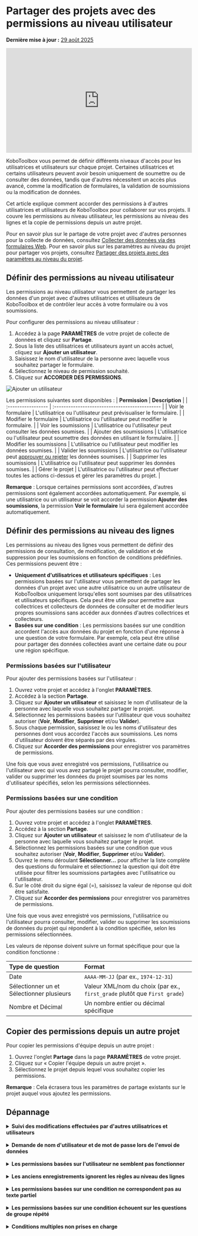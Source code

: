 # Partager des projets avec des permissions au niveau utilisateur
**Dernière mise à jour :** <a href="https://github.com/kobotoolbox/docs/blob/2d936225c821d33163324c6fe6093fa30da3c5fa/source/managing_permissions.md" class="reference">29 août 2025</a>

<iframe src="https://www.youtube.com/embed/WnCNuxgaMoQ?si=bktZdlug2uBKUyzq" style="width: 100%; aspect-ratio: 16 / 9; height: auto; border: 0;" title="YouTube video player" frameborder="0" allow="accelerometer; autoplay; clipboard-write; encrypted-media; gyroscope; picture-in-picture; web-share" allowfullscreen></iframe>

KoboToolbox vous permet de définir différents niveaux d'accès pour les utilisatrices et utilisateurs sur chaque projet. Certaines utilisatrices et certains utilisateurs peuvent avoir besoin uniquement de soumettre ou de consulter des données, tandis que d'autres nécessitent un accès plus avancé, comme la modification de formulaires, la validation de soumissions ou la modification de données.

Cet article explique comment accorder des permissions à d'autres utilisatrices et utilisateurs de KoboToolbox pour collaborer sur vos projets. Il couvre les permissions au niveau utilisateur, les permissions au niveau des lignes et la copie de permissions depuis un autre projet.

<p class="note">
Pour en savoir plus sur le partage de votre projet avec d'autres personnes pour la collecte de données, consultez <a href="https://support.kobotoolbox.org/data_through_webforms.html">Collecter des données via des formulaires Web</a>. Pour en savoir plus sur les paramètres au niveau du projet pour partager vos projets, consultez <a href="https://support.kobotoolbox.org/project_sharing_settings.html">Partager des projets avec des paramètres au niveau du projet</a>.
</p>

## Définir des permissions au niveau utilisateur

Les permissions au niveau utilisateur vous permettent de partager les données d'un projet avec d'autres utilisatrices et utilisateurs de KoboToolbox et de contrôler leur accès à votre formulaire ou à vos soumissions.

Pour configurer des permissions au niveau utilisateur :
1. Accédez à la page **PARAMÈTRES** de votre projet de collecte de données et cliquez sur **Partage**.
2. Sous la liste des utilisatrices et utilisateurs ayant un accès actuel, cliquez sur **Ajouter un utilisateur**.
3. Saisissez le nom d'utilisateur de la personne avec laquelle vous souhaitez partager le formulaire.
4. Sélectionnez le niveau de permission souhaité.
5. Cliquez sur **ACCORDER DES PERMISSIONS**.

![Ajouter un utilisateur](images/managing_permissions/add_user.png)

Les permissions suivantes sont disponibles :
| **Permission**    | **Description**                                |
| :----------------- | :--------------------------------------------- |
| Voir le formulaire               | L'utilisatrice ou l'utilisateur peut prévisualiser le formulaire.                                  |
| Modifier le formulaire      | L'utilisatrice ou l'utilisateur peut modifier le formulaire.                                  |
| Voir les soumissions           | L'utilisatrice ou l'utilisateur peut consulter les données soumises.           |
| Ajouter des soumissions           | L'utilisatrice ou l'utilisateur peut soumettre des données en utilisant le formulaire.         |
| Modifier les soumissions         | L'utilisatrice ou l'utilisateur peut modifier les données soumises.           |
| Valider les soumissions | L'utilisatrice ou l'utilisateur peut [approuver ou rejeter](https://support.kobotoolbox.org/record_validation.html) les données soumises. |
| Supprimer les soumissions         | L'utilisatrice ou l'utilisateur peut supprimer les données soumises.        |
| Gérer le projet      | L'utilisatrice ou l'utilisateur peut effectuer toutes les actions ci-dessus et gérer les paramètres du projet.                  |

<p class="note">
<strong>Remarque</strong> : Lorsque certaines permissions sont accordées, d'autres permissions sont également accordées automatiquement. Par exemple, si une utilisatrice ou un utilisateur se voit accorder la permission <strong>Ajouter des soumissions</strong>, la permission <strong>Voir le formulaire</strong> lui sera également accordée automatiquement.
</p>

## Définir des permissions au niveau des lignes

Les permissions au niveau des lignes vous permettent de définir des permissions de consultation, de modification, de validation et de suppression pour les soumissions en fonction de conditions prédéfinies. Ces permissions peuvent être :

- **Uniquement d'utilisatrices et utilisateurs spécifiques** : Les permissions basées sur l'utilisateur vous permettent de partager les données d'un projet avec une autre utilisatrice ou un autre utilisateur de KoboToolbox uniquement lorsqu'elles sont soumises par des utilisatrices et utilisateurs spécifiques. Cela peut être utile pour permettre aux collectrices et collecteurs de données de consulter et de modifier leurs propres soumissions sans accéder aux données d'autres collectrices et collecteurs.
- **Basées sur une condition** : Les permissions basées sur une condition accordent l'accès aux données du projet en fonction d'une réponse à une question de votre formulaire. Par exemple, cela peut être utilisé pour partager des données collectées avant une certaine date ou pour une région spécifique.

### Permissions basées sur l'utilisateur

Pour ajouter des permissions basées sur l'utilisateur :

1. Ouvrez votre projet et accédez à l'onglet **PARAMÈTRES**.
2. Accédez à la section **Partage**.
3. Cliquez sur **Ajouter un utilisateur** et saisissez le nom d'utilisateur de la personne avec laquelle vous souhaitez partager le projet.
4. Sélectionnez les permissions basées sur l'utilisateur que vous souhaitez autoriser (**Voir**, **Modifier**, **Supprimer** et/ou **Valider**).
5. Sous chaque permission, saisissez le ou les noms d'utilisateur des personnes dont vous accordez l'accès aux soumissions. Les noms d'utilisateur doivent être séparés par des virgules.
6. Cliquez sur **Accorder des permissions** pour enregistrer vos paramètres de permissions.

Une fois que vous avez enregistré vos permissions, l'utilisatrice ou l'utilisateur avec qui vous avez partagé le projet pourra consulter, modifier, valider ou supprimer les données du projet soumises par les noms d'utilisateur spécifiés, selon les permissions sélectionnées.

### Permissions basées sur une condition

Pour ajouter des permissions basées sur une condition :

1. Ouvrez votre projet et accédez à l'onglet **PARAMÈTRES**.
2. Accédez à la section **Partage**.
3. Cliquez sur **Ajouter un utilisateur** et saisissez le nom d'utilisateur de la personne avec laquelle vous souhaitez partager le projet.
4. Sélectionnez les permissions basées sur une condition que vous souhaitez autoriser (**Voir**, **Modifier**, **Supprimer** et/ou **Valider**).
5. Ouvrez le menu déroulant **Sélectionner…** pour afficher la liste complète des questions du formulaire et sélectionnez la question qui doit être utilisée pour filtrer les soumissions partagées avec l'utilisatrice ou l'utilisateur.
6. Sur le côté droit du signe égal (=), saisissez la valeur de réponse qui doit être satisfaite.
7. Cliquez sur **Accorder des permissions** pour enregistrer vos paramètres de permissions.
   
Une fois que vous avez enregistré vos permissions, l'utilisatrice ou l'utilisateur pourra consulter, modifier, valider ou supprimer les soumissions de données du projet qui répondent à la condition spécifiée, selon les permissions sélectionnées.

Les valeurs de réponse doivent suivre un format spécifique pour que la condition fonctionne :

| **Type de question**    | **Format**                                |
| :----------------- | :--------------------------------------------- |
| Date               | <code>AAAA-MM-JJ</code> (par ex., <code>1974-12-31</code>)                                  |
| Sélectionner un et Sélectionner plusieurs      | Valeur XML/nom du choix (par ex., <code>first_grade</code> plutôt que <code>First grade</code>)                                   |
| Nombre et Décimal           | Un nombre entier ou décimal spécifique            |

## Copier des permissions depuis un autre projet

Pour copier les permissions d'équipe depuis un autre projet :

1. Ouvrez l'onglet **Partage** dans la page **PARAMÈTRES** de votre projet.
2. Cliquez sur « Copier l'équipe depuis un autre projet ».
3. Sélectionnez le projet depuis lequel vous souhaitez copier les permissions.

<p class="note">
<strong>Remarque</strong> : Cela écrasera tous les paramètres de partage existants sur le projet auquel vous ajoutez les permissions.
</p>

## Dépannage

<details>
<summary><strong>Suivi des modifications effectuées par d'autres utilisatrices et utilisateurs</strong></summary>
KoboToolbox conserve des <a href="https://support.kobotoolbox.org/activity_logs.html">Journaux d'activité</a> qui affichent une chronologie complète des actions du compte et du projet. Les <strong>Journaux d'historique du projet</strong> enregistrent chaque modification à l'intérieur d'un projet—importations, modifications, suppressions et soumissions—afin que vous puissiez retracer les changements, attribuer la responsabilité et identifier le moment où les problèmes ont commencé.
</details>
<br>
<details>
<summary><strong>Demande de nom d'utilisateur et de mot de passe lors de l'envoi de données</strong></summary>
Si une fenêtre de connexion apparaît lorsque vous essayez de soumettre, le projet est configuré pour <a href="https://support.kobotoolbox.org/project_sharing_settings.html">exiger une authentification</a> pour la collecte de données. Dans ce cas, vous ne pouvez soumettre des données que si votre compte dispose de la permission Ajouter des soumissions. Saisissez votre nom d'utilisateur et votre mot de passe KoboToolbox pour continuer.
</details>
<br>
<details>
<summary><strong>Les permissions basées sur l'utilisateur ne semblent pas fonctionner</strong></summary>
Les permissions basées sur l'utilisateur s'appliquent uniquement lorsque <a href="https://support.kobotoolbox.org/project_sharing_settings.html">l'authentification est requise</a> et que chaque soumission porte un nom d'utilisateur. Ouvrez l'onglet <strong>FORMULAIRE</strong> du projet et désactivez « Autoriser les soumissions à ce formulaire sans nom d'utilisateur et mot de passe » sous <strong>Collecter des données</strong>.
</details>
<br>
<details>
<summary><strong>Les anciens enregistrements ignorent les règles au niveau des lignes</strong></summary>
Les soumissions effectuées avant que <a href="https://support.kobotoolbox.org/project_sharing_settings.html">l'authentification ne soit requise</a> peuvent ne pas avoir de nom d'utilisateur associé, de sorte que les règles basées sur l'utilisateur ne peuvent pas les filtrer.
</details>
<br>
<details>
<summary><strong>Les permissions basées sur une condition ne correspondent pas au texte partiel</strong></summary>
Le filtre doit inclure la valeur de réponse exacte. Par exemple, filtrer sur <code>developer</code> ne correspondra pas à <code>software_developer</code>. Écrivez la valeur complète que vous attendez, ou ajustez votre formulaire pour que la valeur exacte soit capturée.
</details>
<br>
<details>
<summary><strong>Les permissions basées sur une condition échouent sur les questions de groupe répété</strong></summary>
Les filtres ne peuvent pas regarder à l'intérieur d'un groupe répété car une soumission peut contenir plusieurs réponses différentes. Si vous avez besoin de cela, consultez le message du Forum communautaire <a href="https://community.kobotoolbox.org/t/condition-based-permissions-from-a-repeat-group-value/59449">Permissions basées sur une condition utilisant une valeur de groupe répété</a> pour une solution de contournement avec une feuille de calcul.
</details>
<br>
<details>
<summary><strong>Conditions multiples non prises en charge</strong></summary>
Les permissions basées sur une condition n'acceptent qu'une seule condition. Si vous devez définir des permissions basées sur plusieurs conditions, envisagez de créer un calcul basé sur une condition dans votre formulaire qui génère une seule valeur pour le filtrage.
</details>